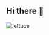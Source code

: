 ## Hi there 👋

<!--
**dai-huu/dai-huu** is a ✨ _special_ ✨ repository because its `README.md` (this file) appears on your GitHub profile.

Here are some ideas to get you started:

- 🔭 I’m currently working on ...
- 🌱 I’m currently learning ...
- 👯 I’m looking to collaborate on ...
- 🤔 I’m looking for help with ...
- 💬 Ask me about ...
- 📫 How to reach me: ...
- 😄 Pronouns: ...
- ⚡ Fun fact: ...
-->
![lettuce](https://github.com/user-attachments/assets/1432e1a7-98a9-489c-a687-5b2a7c8d2e59)
